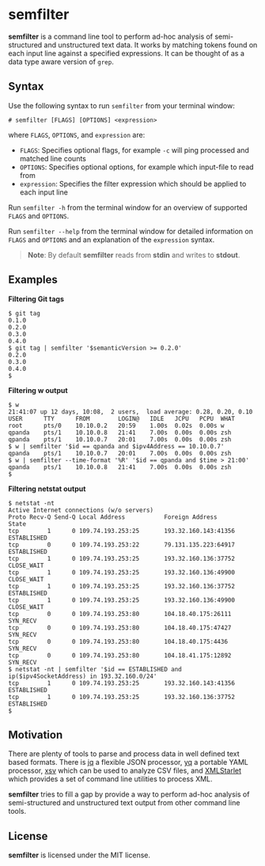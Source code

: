 semfilter
================
**semfilter** is a command line tool to perform ad-hoc analysis of semi-structured and unstructured text data. It works by matching tokens found on each input line against a specified expressions. It can be thought of as a data type aware version of `grep`.

## Syntax
Use the following syntax to run `semfilter` from your terminal window:

    # semfilter [FLAGS] [OPTIONS] <expression>

where `FLAGS`, `OPTIONS`, and `expression` are:
* `FLAGS`: Specifies optional flags, for example `-c` will ping processed and matched line counts
* `OPTIONS`: Specifies optional options, for example which input-file to read from
* `expression`: Specifies the filter expression which should be applied to each input line

Run `semfilter -h` from the terminal window for an overview of supported `FLAGS` and `OPTIONS`.

Run `semfilter --help` from the terminal window for detailed information on `FLAGS` and `OPTIONS` and an explanation of the `expression` syntax.

> **Note**: By default **semfilter** reads from **stdin** and writes to **stdout**.

## Examples
**Filtering Git tags**
```console
$ git tag
0.1.0
0.2.0
0.3.0
0.4.0
$ git tag | semfilter '$semanticVersion >= 0.2.0'
0.2.0
0.3.0
0.4.0
$
```

**Filtering w output**
```console
$ w
21:41:07 up 12 days, 10:08,  2 users,  load average: 0.28, 0.20, 0.10
USER      TTY      FROM        LOGIN@   IDLE   JCPU   PCPU  WHAT
root      pts/0    10.10.0.2   20:59    1.00s  0.02s  0.00s w
qpanda    pts/1    10.10.0.8   21:41    7.00s  0.00s  0.00s zsh
qpanda    pts/1    10.10.0.7   20:01    7.00s  0.00s  0.00s zsh
$ w | semfilter '$id == qpanda and $ipv4Address == 10.10.0.7'
qpanda    pts/1    10.10.0.7   20:01    7.00s  0.00s  0.00s zsh
$ w | semfilter --time-format '%R' '$id == qpanda and $time > 21:00'
qpanda    pts/1    10.10.0.8   21:41    7.00s  0.00s  0.00s zsh
$
```

**Filtering netstat output**
```console
$ netstat -nt
Active Internet connections (w/o servers)
Proto Recv-Q Send-Q Local Address           Foreign Address         State
tcp        1      0 109.74.193.253:25       193.32.160.143:41356    ESTABLISHED
tcp        0      0 109.74.193.253:22       79.131.135.223:64917    ESTABLISHED
tcp        1      0 109.74.193.253:25       193.32.160.136:37752    CLOSE_WAIT
tcp        1      0 109.74.193.253:25       193.32.160.136:49900    CLOSE_WAIT
tcp        1      0 109.74.193.253:25       193.32.160.136:37752    ESTABLISHED
tcp        1      0 109.74.193.253:25       193.32.160.136:49900    CLOSE_WAIT
tcp        0      0 109.74.193.253:80       104.18.40.175:26111     SYN_RECV
tcp        0      0 109.74.193.253:80       104.18.40.175:47427     SYN_RECV
tcp        0      0 109.74.193.253:80       104.18.40.175:4436      SYN_RECV
tcp        0      0 109.74.193.253:80       104.18.41.175:12892     SYN_RECV
$ netstat -nt | semfilter '$id == ESTABLISHED and ip($ipv4SocketAddress) in 193.32.160.0/24'
tcp        1      0 109.74.193.253:25       193.32.160.143:41356    ESTABLISHED
tcp        1      0 109.74.193.253:25       193.32.160.136:37752    ESTABLISHED
$ 
```

## Motivation
There are plenty of tools to parse and process data in well defined text based formats. There is [jq](https://stedolan.github.io/jq/) a flexible JSON processor, [yq](https://github.com/mikefarah/yq) a portable YAML processor, [xsv](https://github.com/BurntSushi/xsv) which can be used to analyze CSV files, and [XMLStarlet](https://en.wikipedia.org/wiki/XMLStarlet) which provides a set of command line utilities to process XML.

**semfilter** tries to fill a gap by provide a way to perform ad-hoc analysis of semi-structured and unstructured text output from other command line tools.

## License
**semfilter** is licensed under the MIT license.